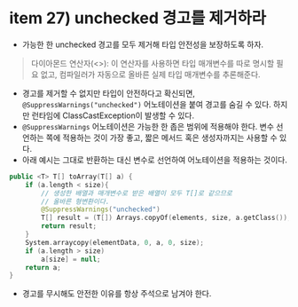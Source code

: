 # item 27) unchecked 경고를 제거하라

* 가능한 한 unchecked 경고를 모두 제거해 타입 안전성을 보장하도록 하자.

> 다이아몬드 연산자(<>): 이 연산자를 사용하면 타입 매개변수를 따로 명시할 필요 없고, 컴파일러가 자동으로 올바른 실제 타입 매개변수를 추론해준다.

* 경고를 제거할 수 없지만 타입이 안전하다고 확신되면, `@SuppressWarnings("unchecked")` 어노테이션을 붙여 경고를 숨길 수 있다. 하지만 런타임에 ClassCastException이 발생할 수 있다.
* `@SuppressWarnings` 어노테이션은 가능한 한 좁은 범위에 적용해야 한다. 변수 선언하는 쪽에 적용하는 것이 가장 좋고, 짧은 메서드 혹은 생성자까지는 사용할 수 있다.
* 아래 예시는 그대로 반환하는 대신 변수로 선언하여 어노테이션을 적용하는 것이다.

```kotlin
public <T> T[] toArray(T[] a) {
    if (a.length < size){
        // 생성한 배열과 매개변수로 받은 배열이 모두 T[]로 같으므로
        // 올바른 형변환이다.
        @SuppressWarnings("unchecked")
        T[] result = (T[]) Arrays.copyOf(elements, size, a.getClass());
        return result;
    }
    System.arraycopy(elementData, 0, a, 0, size);
    if (a.length > size)
        a[size] = null;
    return a;
}
```

* 경고를 무시해도 안전한 이유를 항상 주석으로 남겨야 한다.

